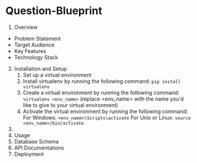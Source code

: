 # Question-Blueprint
1. Overview
  - Problem Statement
  - Target Audience
  - Key Features
  - Technology Stack
2. Installation and Setup
    1. Set up a virtual environment
      1. Install virtualenv by running the following command:
      ``pip install virtualenv``
      2. Create a virtual environment by running the following command:
      ``virtualenv <env_name>`` (replace <env_name> with the name you'd like to     give to your virtual environment)
      3. Activate the virtual environment by running the following command:
        For Windows: ``<env_name>\Scripts\activate`` 
        For Unix or Linux: ``source <env_name>/bin/activate``  
  2. 
3. Usage
4. Database Schema
5. API Documentations
6. Deployment 
